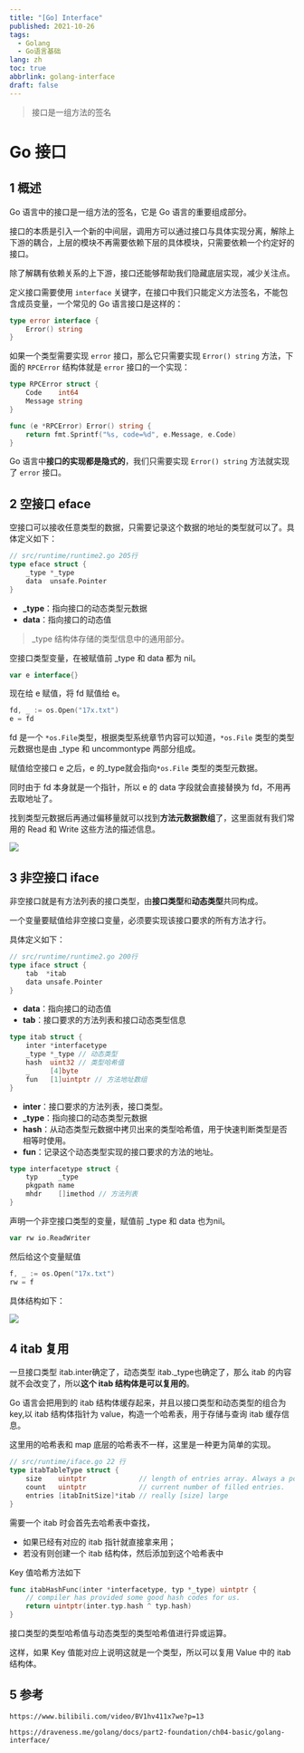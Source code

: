 ```yaml
---
title: "[Go] Interface"
published: 2021-10-26
tags:
  - Golang
  - Go语言基础
lang: zh
toc: true
abbrlink: golang-interface
draft: false
---
```

>接口是一组方法的签名

<!--more-->
# Go 接口

## 1 概述

Go 语言中的接口是一组方法的签名，它是 Go 语言的重要组成部分。

接口的本质是引入一个新的中间层，调用方可以通过接口与具体实现分离，解除上下游的耦合，上层的模块不再需要依赖下层的具体模块，只需要依赖一个约定好的接口。

除了解耦有依赖关系的上下游，接口还能够帮助我们隐藏底层实现，减少关注点。

定义接口需要使用 `interface` 关键字，在接口中我们只能定义方法签名，不能包含成员变量，一个常见的 Go 语言接口是这样的：

```go
type error interface {
	Error() string
}
```

如果一个类型需要实现 `error` 接口，那么它只需要实现 `Error() string` 方法，下面的 `RPCError` 结构体就是 `error` 接口的一个实现：

```go
type RPCError struct {
	Code    int64
	Message string
}

func (e *RPCError) Error() string {
	return fmt.Sprintf("%s, code=%d", e.Message, e.Code)
}
```

Go 语言中**接口的实现都是隐式的**，我们只需要实现 `Error() string` 方法就实现了 `error` 接口。



## 2 空接口 eface

空接口可以接收任意类型的数据，只需要记录这个数据的地址的类型就可以了。具体定义如下：

```go
// src/runtime/runtime2.go 205行
type eface struct {
	_type *_type
	data  unsafe.Pointer
}
```

* **_type**：指向接口的动态类型元数据
* **data**：指向接口的动态值

> _type 结构体存储的类型信息中的通用部分。

空接口类型变量，在被赋值前 _type 和 data 都为 nil。

```go
var e interface{}
```

现在给 e 赋值，将 fd 赋值给 e。

```go
fd, _ := os.Open("17x.txt")
e = fd
```

fd 是一个 `*os.File`类型，根据类型系统章节内容可以知道，`*os.File` 类型的类型元数据也是由 _type 和 uncommontype 两部分组成。

赋值给空接口 e 之后，e 的_type就会指向`*os.File` 类型的类型元数据。

同时由于 fd 本身就是一个指针，所以 e 的 data 字段就会直接替换为 fd，不用再去取地址了。

找到类型元数据后再通过偏移量就可以找到**方法元数据数组**了，这里面就有我们常用的 Read 和 Write 这些方法的描述信息。

![](file-20250119063022239.png)


## 3 非空接口 iface

非空接口就是有方法列表的接口类型，由**接口类型**和**动态类型**共同构成。

一个变量要赋值给非空接口变量，必须要实现该接口要求的所有方法才行。

具体定义如下：

```go
// src/runtime/runtime2.go 200行
type iface struct {
	tab  *itab
	data unsafe.Pointer
}
```

* **data**：指向接口的动态值
* **tab**：接口要求的方法列表和接口动态类型信息



```go
type itab struct {
	inter *interfacetype
	_type *_type // 动态类型
	hash  uint32 // 类型哈希值
	_     [4]byte
	fun   [1]uintptr // 方法地址数组
}
```

* **inter**：接口要求的方法列表，接口类型。
* **_type**：指向接口的动态类型元数据
* **hash**：从动态类型元数据中拷贝出来的类型哈希值，用于快速判断类型是否相等时使用。
* **fun**：记录这个动态类型实现的接口要求的方法的地址。

```go
type interfacetype struct {
	typ     _type
	pkgpath name
	mhdr    []imethod // 方法列表
}
```



声明一个非空接口类型的变量，赋值前 _type 和 data 也为nil。

```go
var rw io.ReadWriter
```

然后给这个变量赋值

```go
f, _ := os.Open("17x.txt")
rw = f
```

具体结构如下：

![](file-20250119063034887.png)

## 4 itab 复用

一旦接口类型 itab.inter确定了，动态类型 itab._type也确定了，那么 itab 的内容就不会改变了，所以**这个 itab 结构体是可以复用的**。


Go 语言会把用到的 itab 结构体缓存起来，并且以接口类型和动态类型的组合为 key,以 itab 结构体指针为 value，构造一个哈希表，用于存储与查询 itab 缓存信息。

这里用的哈希表和 map 底层的哈希表不一样，这里是一种更为简单的实现。

```go
// src/runtime/iface.go 22 行
type itabTableType struct {
	size    uintptr             // length of entries array. Always a power of 2.
	count   uintptr             // current number of filled entries.
	entries [itabInitSize]*itab // really [size] large
}
```

需要一个 itab 时会首先去哈希表中查找，

* 如果已经有对应的 itab 指针就直接拿来用；
* 若没有则创建一个 itab 结构体，然后添加到这个哈希表中

Key 值哈希方法如下

```go
func itabHashFunc(inter *interfacetype, typ *_type) uintptr {
	// compiler has provided some good hash codes for us.
	return uintptr(inter.typ.hash ^ typ.hash)
}
```

接口类型的类型哈希值与动态类型的类型哈希值进行异或运算。

这样，如果 Key 值能对应上说明这就是一个类型，所以可以复用 Value 中的 itab 结构体。

## 5 参考

`https://www.bilibili.com/video/BV1hv411x7we?p=13`

`https://draveness.me/golang/docs/part2-foundation/ch04-basic/golang-interface/`
